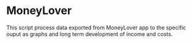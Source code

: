 # MoneyLover
This script process data exported from MoneyLover app to the specific ouput as graphs and long term development of income and costs.
